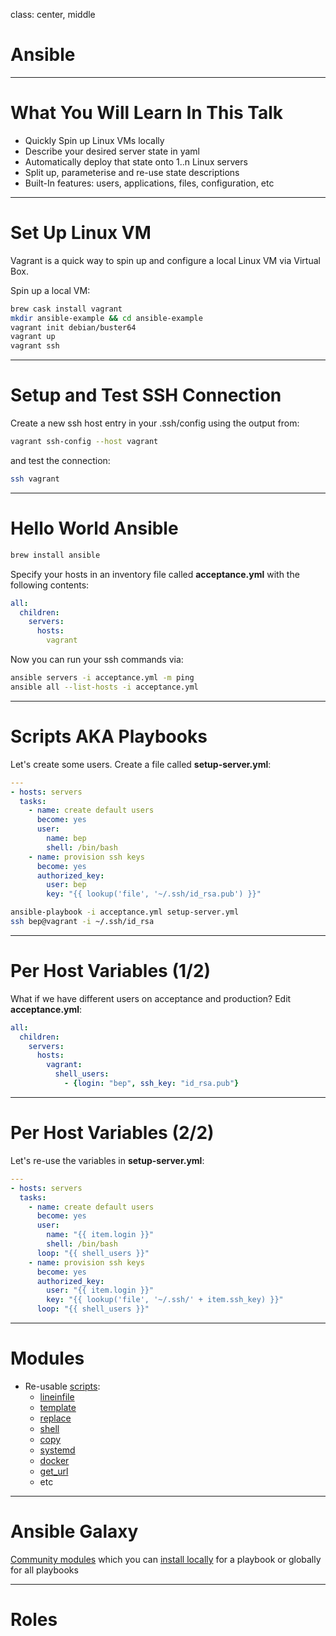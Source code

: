 class: center, middle

# Ansible

---

# What You Will Learn In This Talk

* Quickly Spin up Linux VMs locally
* Describe your desired server state in yaml
* Automatically deploy that state onto 1..n Linux servers
* Split up, parameterise and re-use state descriptions
* Built-In features: users, applications, files, configuration, etc

---

# Set Up Linux VM

Vagrant is a quick way to spin up and configure a local Linux VM via Virtual Box.

Spin up a local VM:

```sh
brew cask install vagrant
mkdir ansible-example && cd ansible-example
vagrant init debian/buster64
vagrant up
vagrant ssh
```
---

# Setup and Test SSH Connection

Create a new ssh host entry in your .ssh/config using the output from:

```sh
vagrant ssh-config --host vagrant
```

and test the connection:

```sh
ssh vagrant
```

---

# Hello World Ansible
```sh
brew install ansible
```

Specify your hosts in an inventory file called **acceptance.yml** with the following contents:

```yaml
all:
  children:
    servers:
      hosts:
        vagrant
```

Now you can run your ssh commands via:

```sh
ansible servers -i acceptance.yml -m ping
ansible all --list-hosts -i acceptance.yml
```

---

# Scripts AKA Playbooks

Let's create some users. Create a file called **setup-server.yml**:


```yaml
---
- hosts: servers
  tasks:
    - name: create default users
      become: yes
      user:
        name: bep
        shell: /bin/bash
    - name: provision ssh keys
      become: yes
      authorized_key:
        user: bep
        key: "{{ lookup('file', '~/.ssh/id_rsa.pub') }}"
```

```sh
ansible-playbook -i acceptance.yml setup-server.yml
ssh bep@vagrant -i ~/.ssh/id_rsa
```

---

# Per Host Variables (1/2)

What if we have different users on acceptance and production? Edit **acceptance.yml**:


```yaml
all:
  children:
    servers:
      hosts:
        vagrant:
          shell_users: 
            - {login: "bep", ssh_key: "id_rsa.pub"}
```

---

# Per Host Variables (2/2)

Let's re-use the variables in **setup-server.yml**:


```yaml
---
- hosts: servers
  tasks:
    - name: create default users
      become: yes
      user:
        name: "{{ item.login }}"
        shell: /bin/bash
      loop: "{{ shell_users }}"        
    - name: provision ssh keys
      become: yes
      authorized_key:
        user: "{{ item.login }}"
        key: "{{ lookup('file', '~/.ssh/' + item.ssh_key) }}"
      loop: "{{ shell_users }}"
```

---

# Modules

* Re-usable [scripts](https://docs.ansible.com/ansible/latest/modules/list_of_all_modules.html):
  * [lineinfile](https://docs.ansible.com/ansible/latest/modules/lineinfile_module.html#lineinfile-module)
  * [template](https://docs.ansible.com/ansible/latest/modules/template_module.html#template-module)
  * [replace](https://docs.ansible.com/ansible/latest/modules/replace_module.html#replace-module)
  * [shell](https://docs.ansible.com/ansible/latest/modules/shell_module.html#shell-module)
  * [copy](https://docs.ansible.com/ansible/latest/modules/copy_module.html#copy-module)
  * [systemd](https://docs.ansible.com/ansible/latest/modules/systemd_module.html#systemd-module)
  * [docker](https://docs.ansible.com/ansible/latest/modules/list_of_cloud_modules.html#docker)
  * [get_url](https://docs.ansible.com/ansible/latest/modules/get_url_module.html)
  * etc
---

# Ansible Galaxy

[Community modules](https://galaxy.ansible.com/) which you can [install locally](https://docs.ansible.com/ansible/latest/galaxy/user_guide.html#the-command-line-tool) for a playbook or globally for all playbooks

---

# Roles
